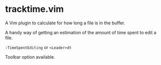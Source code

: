 # tracktime.vim
A Vim plugin to calculate for how long a file is in the buffer.

A handy way of getting an estimation of the amount of time spent to edit a file.

`:TimeSpentEditing` or `<Leader>dt`

Toolbar option available.

